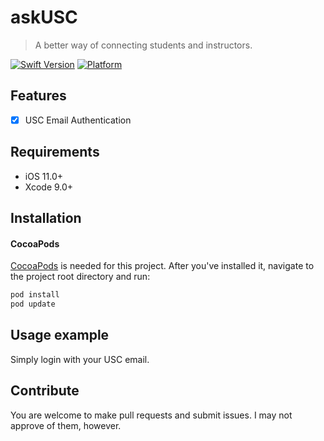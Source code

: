 # askUSC
> A better way of connecting students and instructors.

[![Swift Version](https://img.shields.io/badge/Swift-4.2-orange.svg)]()
[![Platform](https://img.shields.io/cocoapods/p/LFAlertController.svg?style=flat)]()

## Features

- [x] USC Email Authentication

## Requirements

- iOS 11.0+
- Xcode 9.0+

## Installation

#### CocoaPods
[CocoaPods](http://cocoapods.org/) is needed for this project. After you've installed it, navigate to the project root directory and run:

```ruby
pod install
pod update
```

## Usage example

Simply login with your USC email.

## Contribute

You are welcome to make pull requests and submit issues. I may not approve of them, however.

[swift-image]:https://img.shields.io/badge/swift-3.0-orange.svg
[swift-url]: https://swift.org/
